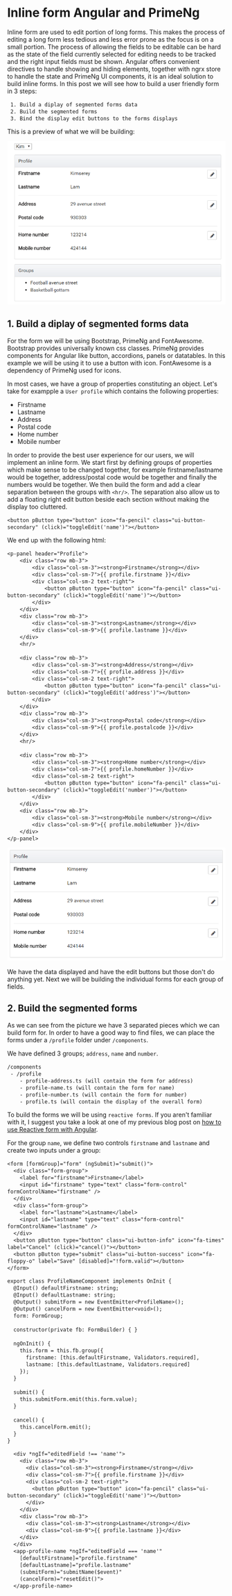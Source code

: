 # Inline form Angular and PrimeNg

Inline form are used to edit portion of long forms. This makes the process of editing a long form less tedious and less error prone as the focus is on a small portion.
The process of allowing the fields to be editable can be hard as the state of the field currently selected for editing needs to be tracked and the right input fields must be shown.
Angular offers convenient directives to handle showing and hiding elements, together with ngrx store to handle the state and PrimeNg UI components, it is an ideal solution to build inline forms. In this post we will see how to build a user friendly form in 3 steps:

```
 1. Build a diplay of segmented forms data
 2. Build the segmented forms
 3. Bind the display edit buttons to the forms displays
```

This is a preview of what we will be building:

![preview](https://raw.githubusercontent.com/Kimserey/BlogArchive/master/img/20170810_form_ng_prime/inline_form.gif)

## 1. Build a diplay of segmented forms data

For the form we will be using Bootstrap, PrimeNg and FontAwesome.
Bootstrap provides universally known css classes. PrimeNg provides components for Angular like button, accordions, panels or datatables. In this example we will be using it to use a button with icon. FontAwesome is a dependency of PrimeNg used for icons.

In most cases, we have a group of properties constituting an object. Let's take for exampple a `User profile` which contains the following properties:

 - Firstname
 - Lastname
 - Address
 - Postal code
 - Home number
 - Mobile number

In order to provide the best user experience for our users, we will implement an inline form. We start first by defining groups of properties which make sense to be changed together, for example firstname/lastname would be together, address/postal code would be together and finally the numbers would be together.
We then build the form and add a clear separation between the groups with `<hr/>`. 
The separation also allow us to add a floating right edit button beside each section without making the display too cluttered.

```
<button pButton type="button" icon="fa-pencil" class="ui-button-secondary" (click)="toggleEdit('name')"></button>
```

We end up with the following html:

```
<p-panel header="Profile">
    <div class="row mb-3">
        <div class="col-sm-3"><strong>Firstname</strong></div>
        <div class="col-sm-7">{{ profile.firstname }}</div>
        <div class="col-sm-2 text-right">
            <button pButton type="button" icon="fa-pencil" class="ui-button-secondary" (click)="toggleEdit('name')"></button>
        </div>
    </div>
    <div class="row mb-3">
        <div class="col-sm-3"><strong>Lastname</strong></div>
        <div class="col-sm-9">{{ profile.lastname }}</div>
    </div>
    <hr/>

    <div class="row mb-3">
        <div class="col-sm-3"><strong>Address</strong></div>
        <div class="col-sm-7">{{ profile.address }}</div>
        <div class="col-sm-2 text-right">
            <button pButton type="button" icon="fa-pencil" class="ui-button-secondary" (click)="toggleEdit('address')"></button>
        </div>
    </div>
    <div class="row mb-3">
        <div class="col-sm-3"><strong>Postal code</strong></div>
        <div class="col-sm-9">{{ profile.postalcode }}</div>
    </div>
    <hr/>

    <div class="row mb-3">
        <div class="col-sm-3"><strong>Home number</strong></div>
        <div class="col-sm-7">{{ profile.homeNumber }}</div>
        <div class="col-sm-2 text-right">
            <button pButton type="button" icon="fa-pencil" class="ui-button-secondary" (click)="toggleEdit('number')"></button>
        </div>
    </div>
    <div class="row mb-3">
        <div class="col-sm-3"><strong>Mobile number</strong></div>
        <div class="col-sm-9">{{ profile.mobileNumber }}</div>
    </div>
</p-panel>
```

 ![form](https://raw.githubusercontent.com/Kimserey/BlogArchive/master/img/20170810_form_ng_prime/form.PNG)

We have the data displayed and have the edit buttons but those don't do anything yet.
Next we will be building the individual forms for each group of fields.

## 2. Build the segmented forms

As we can see from the picture we have 3 separated pieces which we can build form for.
In order to have a good way to find files, we can place the forms under a `/profile` folder under `/components`.

We have defined 3 groups; `address`, `name` and `number`.

```
/components
 - /profile
    - profile-address.ts (will contain the form for address)
    - profile-name.ts (will contain the form for name)
    - profile-number.ts (will contain the form for number)
    - profile.ts (will contain the display of the overall form)
```

To build the forms we will be using `reactive forms`. If you aren't familiar with it, I suggest you take a look at one of my previous blog post on [how to use Reactive form with Angular](https://kimsereyblog.blogspot.sg/2017/06/reactive-form-with-angular.html).

For the group `name`, we define two controls `firstname` and `lastname` and create two inputs under a group:

```
<form [formGroup]="form" (ngSubmit)="submit()">
  <div class="form-group">
    <label for="firstname">Firstname</label>
    <input id="firstname" type="text" class="form-control" formControlName="firstname" />
  </div>
  <div class="form-group">
    <label for="lastname">Lastname</label>
    <input id="lastname" type="text" class="form-control" formControlName="lastname" />
  </div>
  <button pButton type="button" class="ui-button-info" icon="fa-times" label="Cancel" (click)="cancel()"></button>
  <button pButton type="submit" class="ui-button-success" icon="fa-floppy-o" label="Save" [disabled]="!form.valid"></button>
</form>
```

```
export class ProfileNameComponent implements OnInit {
  @Input() defaultFirstname: string;
  @Input() defaultLastname: string;
  @Output() submitForm = new EventEmitter<ProfileName>();
  @Output() cancelForm = new EventEmitter<void>();
  form: FormGroup;

  constructor(private fb: FormBuilder) { }

  ngOnInit() {
    this.form = this.fb.group({
      firstname: [this.defaultFirstname, Validators.required],
      lastname: [this.defaultLastname, Validators.required]
    });
  }

  submit() {
    this.submitForm.emit(this.form.value);
  }

  cancel() {
    this.cancelForm.emit();
  }
}
```

```
  <div *ngIf="editedField !== 'name'">
    <div class="row mb-3">
      <div class="col-sm-3"><strong>Firstname</strong></div>
      <div class="col-sm-7">{{ profile.firstname }}</div>
      <div class="col-sm-2 text-right">
        <button pButton type="button" icon="fa-pencil" class="ui-button-secondary" (click)="toggleEdit('name')"></button>
      </div>
    </div>
    <div class="row mb-3">
      <div class="col-sm-3"><strong>Lastname</strong></div>
      <div class="col-sm-9">{{ profile.lastname }}</div>
    </div>
  </div>
  <app-profile-name *ngIf="editedField === 'name'"
    [defaultFirstname]="profile.firstname"
    [defaultLastname]="profile.lastname"
    (submitForm)="submitName($event)"
    (cancelForm)="resetEdit()">
  </app-profile-name>
```